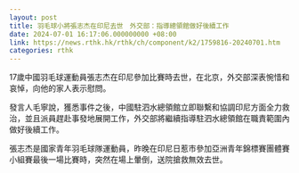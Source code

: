 ```yaml
---
layout: post
title: 羽毛球小將張志杰在印尼去世　外交部：指導總領館做好後續工作
date: 2024-07-01 16:17:06.000000000 +08:00
link: https://news.rthk.hk/rthk/ch/component/k2/1759816-20240701.htm
categories: rthk
---
```


17歲中國羽毛球運動員張志杰在印尼參加比賽時去世，在北京，外交部深表惋惜和哀悼，向他的家人表示慰問。

發言人毛寧說，獲悉事件之後，中國駐泗水總領館立即聯繫和協調印尼方面全力救治，並且派員趕赴事發地展開工作，外交部將繼續指導駐泗水總領館在職責範圍內做好後續工作。

張志杰是國家青年羽毛球隊運動員，昨晚在印尼日惹市參加亞洲青年錦標賽團體賽小組賽最後一場比賽時，突然在場上暈倒，送院搶救無效去世。
